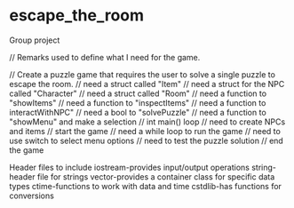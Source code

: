 # escape_the_room
Group project


// Remarks used to define what I need for the game.

// Create a puzzle game that requires the user to solve a single puzzle to escape the room.
// need a struct called "Item"
// need a struct for the NPC called "Character"
// need a struct called "Room"
// need a function to "showItems"
// need a function to "inspectItems"
// need a function to interactWithNPC"
// need a bool to "solvePuzzle"
// need a function to "showMenu" and make a selection
// int main() loop
// need to create NPCs and items
// start the game
// need a while loop to run the game
// need to use switch to select menu options
// need to test the puzzle solution
// end the game

Header files to include
iostream-provides input/output operations
string-header file for strings
vector-provides a container class for specific data types
ctime-functions to work with data and time
cstdlib-has functions for conversions
